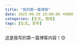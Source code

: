```yaml
---
title: "我的第一篇博客"
date: 2025-06-20 20:00:00 +0800
categories: [生活, 随笔]
tags: [生活, 思考]
---
```


这是我写的第一篇博客内容！😊
